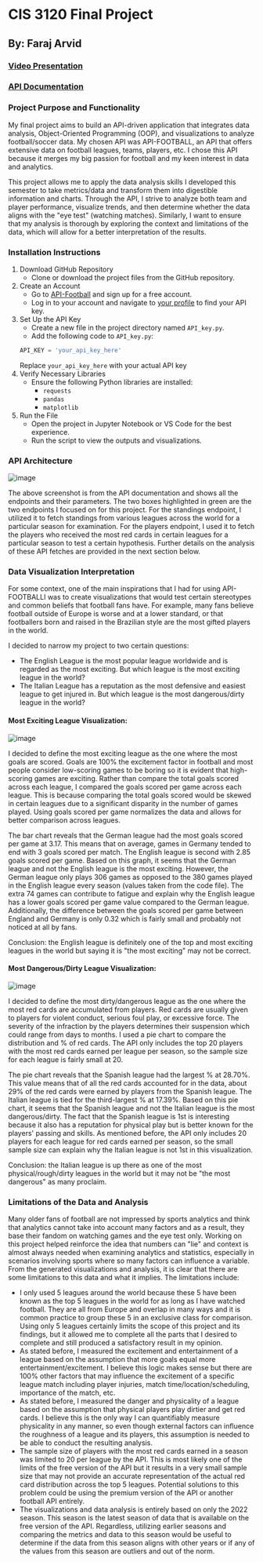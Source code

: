 # CIS 3120 Final Project
## By: Faraj Arvid

### [Video Presentation](https://www.youtube.com/watch?v=P8wBLTAJ26M)
### [API Documentation](https://www.api-football.com/documentation-v3)

### Project Purpose and Functionality
My final project aims to build an API-driven application that integrates data analysis, Object-Oriented Programming (OOP), and visualizations to analyze 
football/soccer data. My chosen API was API-FOOTBALL, an API that offers extensive data on football leagues, teams, players, etc. I chose this API because it merges my
big passion for football and my keen interest in data and analytics.

This project allows me to apply the data analysis skills I developed this semester to take metrics/data and transform them into digestible information and charts. Through 
the API, I strive to analyze both team and player performance, visualize trends, and then determine whether the data aligns with the "eye test" (watching matches). 
Similarly, I want to ensure that my analysis is thorough by exploring the context and limitations of the data, which will allow for a better interpretation of the results.

### Installation Instructions
1. Download GitHub Repository
   - Clone or download the project files from the GitHub repository.
2. Create an Account
   - Go to [API-Football](https://www.api-football.com/) and sign up for a free account.
   - Log in to your account and navigate to [your profile](https://dashboard.api-football.com/profile?access) to find your API key.
3. Set Up the API Key
   - Create a new file in the project directory named `API_key.py`.
   - Add the following code to `API_key.py`:
   ```python
   API_KEY = 'your_api_key_here'
   ```
   Replace `your_api_key_here` with your actual API key
4. Verify Necessary Libraries
   - Ensure the following Python libraries are installed:
     - `requests`
     - `pandas`
     - `matplotlib`
5. Run the File
   - Open the project in Jupyter Notebook or VS Code for the best experience.
   - Run the script to view the outputs and visualizations.

### API Architecture
![image](https://github.com/user-attachments/assets/bb41ecef-a349-4dd6-a2fb-4e4eb3e7865e)

The above screenshot is from the API documentation and shows all the endpoints and their parameters. The two boxes highlighted in green are the two endpoints I focused on for this project. For the standings endpoint, I utilized it to fetch standings from various leagues across the world for a particular season for examination. For the players endpoint, I used it to fetch the players who received the most red cards in certain leagues for a particular season to test a certain hypothesis. Further details on the analysis of these API fetches are provided in the next section below.

### Data Visualization Interpretation
For some context, one of the main inspirations that I had for using API-FOOTBALLI was to create visualizations that would test certain stereotypes and common beliefs that football fans have. For example, many fans believe football outside of Europe is worse and at a lower standard, or that footballers born and raised in the Brazilian style are the most gifted players in the world. 

I decided to narrow my project to two certain questions:
- The English League is the most popular league worldwide and is regarded as the most exciting. But which league is the most exciting league in the world?
- The Italian League has a reputation as the most defensive and easiest league to get injured in. But which league is the most dangerous/dirty league in the world?

#### Most Exciting League Visualization:
![image](https://github.com/user-attachments/assets/36195eb3-68f3-4760-89de-2e0188fbe70a)

I decided to define the most exciting league as the one where the most goals are scored. Goals are 100% the excitement factor in football and most people consider low-scoring games to be boring so it is evident that high-scoring games are exciting. Rather than compare the total goals scored across each league, I compared the goals scored per game across each league. This is because comparing the total goals scored would be skewed in certain leagues due to a significant disparity in the number of games played. Using goals scored per game normalizes the data and allows for better comparison across leagues.

The bar chart reveals that the German league had the most goals scored per game at 3.17. This means that on average, games in Germany tended to end with 3 goals scored per match. The English league is second with 2.85 goals scored per game. Based on this graph, it seems that the German league and not the English league is the most exciting. However, the German league only plays 306 games as opposed to the 380 games played in the English league every season (values taken from the code file). The extra 74 games can contribute to fatigue and explain why the English league has a lower goals scored per game value compared to the German league. Additionally, the difference between the goals scored per game between England and Germany is only 0.32 which is fairly small and probably not noticed at all by fans. 

Conclusion: the English league is definitely one of the top and most exciting leagues in the world but saying it is "the most exciting" may not be correct.

#### Most Dangerous/Dirty League Visualization:
![image](https://github.com/user-attachments/assets/c237eb75-1c02-4ff9-a0c2-3b2c2d4ee6ce)

I decided to define the most dirty/dangerous league as the one where the most red cards are accumulated from players. Red cards are usually given to players for violent conduct, serious foul play, or excessive force. The severity of the infraction by the players determines their suspension which could range from days to months. I used a pie chart to compare the distribution and % of red cards. The API only includes the top 20 players with the most red cards earned per league per season, so the sample size for each league is fairly small at 20.

The pie chart reveals that the Spanish league had the largest % at 28.70%. This value means that of all the red cards accounted for in the data, about 29% of the red cards were earned by players from the Spanish league. The Italian league is tied for the third-largest % at 17.39%. Based on this pie chart, it seems that the Spanish league and not the Italian league is the most dangerous/dirty. The fact that the Spanish league is  1st is interesting because it also has a reputation for physical play but is better known for the players' passing and skills. As mentioned before, the API only includes 20 players for each league for red cards earned per season, so the small sample size can explain why the Italian league is not 1st in this visualization.

Conclusion: the Italian league is up there as one of the most physical/rough/dirty leagues in the world but it may not be "the most dangerous" as many proclaim.

### Limitations of the Data and Analysis
Many older fans of football are not impressed by sports analytics and think that analytics cannot take into account many factors and as a result, they base their fandom on watching games and the eye test only. Working on this project helped reinforce the idea that numbers can "lie" and context is almost always needed when examining analytics and statistics, especially in scenarios involving sports where so many factors can influence a variable. From the generated visualizations and analysis, it is clear that there are some limitations to this data and what it implies. The limitations include:

- I only used 5 leagues around the world because these 5 have been known as the top 5 leagues in the world for as long as I have watched football. They are all from Europe and overlap in many ways and it is common practice to group these 5 in an exclusive class for comparison. Using only 5 leagues certainly limits the scope of this project and its findings, but it allowed me to complete all the parts that I desired to complete and still produced a satisfactory result in my opinion.
- As stated before, I measured the excitement and entertainment of a league based on the assumption that more goals equal more entertainment/excitement. I believe this logic makes sense but there are 100% other factors that may influence the excitement of a specific league match including player injuries, match time/location/scheduling, importance of the match, etc.
- As stated before, I measured the danger and physicality of a league based on the assumption that physical players play dirtier and get red cards. I believe this is the only way I can quantifiably measure physicality in any manner, so even though external factors can influence the roughness of a league and its players, this assumption is needed to be able to conduct the resulting analysis.
- The sample size of players with the most red cards earned in a season was limited to 20 per league by the API. This is most likely one of the limits of the free version of the API but it results in a very small sample size that may not provide an accurate representation of the actual red card distribution across the top 5 leagues. Potential solutions to this problem could be using the premium version of the API or another football API entirely.
- The visualizations and data analysis is entirely based on only the 2022 season. This season is the latest season of data that is available on the free version of the API. Regardless, utilizing earlier seasons and comparing the metrics and data to this season would be useful to determine if the data from this season aligns with other years or if any of the values from this season are outliers and out of the norm.
